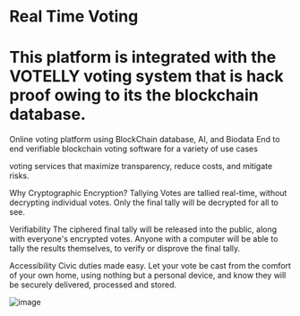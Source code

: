 # Real Time Voting

# This platform is integrated with the VOTELLY voting system that is hack proof owing to its the blockchain database.

Online voting platform using BlockChain database, AI, and Biodata End to end verifiable blockchain voting software for a variety of use cases

voting services that maximize transparency, reduce costs, and mitigate risks.

Why Cryptographic Encryption? Tallying Votes are tallied real-time, without decrypting individual votes. Only the final tally will be decrypted for all to see.

Verifiability The ciphered final tally will be released into the public, along with everyone's encrypted votes. Anyone with a computer will be able to tally the results themselves, to verify or disprove the final tally.

Accessibility Civic duties made easy. Let your vote be cast from the comfort of your own home, using nothing but a personal device, and know they will be securely delivered, processed and stored.


![image](https://homepesa.com/images/2023-03-m7.jpeg)

